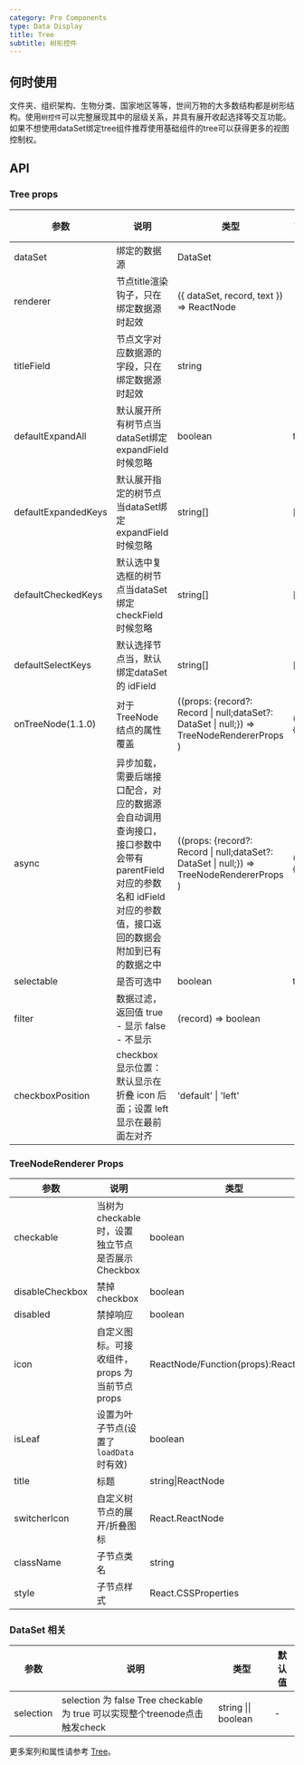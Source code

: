```yaml
---
category: Pro Components
type: Data Display
title: Tree
subtitle: 树形控件
---
```


## 何时使用

文件夹、组织架构、生物分类、国家地区等等，世间万物的大多数结构都是树形结构。使用`树控件`可以完整展现其中的层级关系，并具有展开收起选择等交互功能。如果不想使用dataSet绑定tree组件推荐使用基础组件的tree可以获得更多的视图控制权。

## API

### Tree props

| 参数 | 说明 | 类型 | 默认值 |
| --- | --- | --- | --- |
| dataSet | 绑定的数据源 | DataSet |  |
| renderer | 节点title渲染钩子，只在绑定数据源时起效 | ({ dataSet, record, text }) => ReactNode |  |
| titleField | 节点文字对应数据源的字段，只在绑定数据源时起效 | string |  |
| defaultExpandAll | 默认展开所有树节点当dataSet绑定expandField 时候忽略 | boolean | false |
| defaultExpandedKeys | 默认展开指定的树节点当dataSet绑定expandField 时候忽略 | string[]	| [] |
| defaultCheckedKeys | 默认选中复选框的树节点当dataSet绑定checkField 时候忽略 | string[] | [] |
| defaultSelectKeys | 默认选择节点当，默认绑定dataSet的 idField | string[] | [] |
| onTreeNode(1.1.0) | 对于 TreeNode 结点的属性覆盖 | ((props: {record?: Record \| null;dataSet?: DataSet \| null;}) => TreeNodeRendererProps )|() => {} |
| async | 异步加载，需要后端接口配合，对应的数据源会自动调用查询接口，接口参数中会带有 parentField 对应的参数名和 idField 对应的参数值，接口返回的数据会附加到已有的数据之中 | ((props: {record?: Record \| null;dataSet?: DataSet \| null;}) => TreeNodeRendererProps )|() => {} |
| selectable | 是否可选中 | boolean | true |
| filter | 数据过滤， 返回值 true - 显示 false - 不显示 | (record) => boolean |  |
| checkboxPosition | checkbox 显示位置：默认显示在折叠 icon 后面；设置 left 显示在最前面左对齐 | 'default' \| 'left' |  |

### TreeNodeRenderer Props

| 参数 | 说明 | 类型 | 默认值 |
| --- | --- | --- | --- |
| checkable | 当树为 checkable 时，设置独立节点是否展示 Checkbox | boolean | - |
| disableCheckbox | 禁掉 checkbox | boolean | false |
| disabled | 禁掉响应 | boolean | false |
| icon | 自定义图标。可接收组件，props 为当前节点 props | ReactNode/Function(props):ReactNode | - |
| isLeaf | 设置为叶子节点(设置了`loadData`时有效) | boolean | false |
| title | 标题 | string\|ReactNode | '---' |
| switcherIcon | 自定义树节点的展开/折叠图标 | React.ReactNode | ((props: TreeNodeProps) => React.ReactNode) |  |
| className | 子节点类名 | string |  |
| style | 子节点样式 | React.CSSProperties  |  |

### DataSet 相关

| 参数 | 说明 | 类型 | 默认值 |
| --- | --- | --- | --- |
| selection | selection 为 false  Tree checkable 为 true 可以实现整个treenode点击触发check  | string \|\| boolean | - |

更多案列和属性请参考 [Tree](/components/tree/)。



